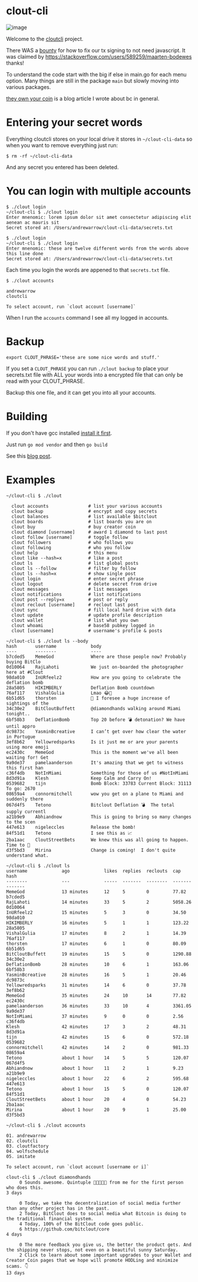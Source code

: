 # clout-cli

![image](https://user-images.githubusercontent.com/127054/119290208-f4527a80-bc00-11eb-9458-c29d828e4df0.png)

Welcome to the [cloutcli](https://bitclout.com/u/cloutcli) project.

There WAS a [bounty](https://stackoverflow.com/questions/67661276/how-do-i-properly-sign-a-bitclout-tx-in-golang-vs-typescript) for how to fix our tx signing to not need javascript. It was claimed by https://stackoverflow.com/users/589259/maarten-bodewes thanks!

To understand the code start with the big if else in main.go for each menu option. Many things are still in the package `main` but slowly moving into various packages.

[they own your coin](https://andrewarrow.substack.com/p/they-own-your-coin) is a blog article I wrote about bc in general.

# Entering your secret words

Everything cloutcli stores on your local drive it stores in `~/clout-cli-data` so when you want to remove everything just run:

```
$ rm -rf ~/clout-cli-data
```

And any secret you entered has been deleted.

# You can login with multiple accounts

```
$ ./clout login
~/clout-cli $ ./clout login
Enter mnenomic: lorem ipsum dolor sit amet consectetur adipiscing elit aenean ac mauris sit
Secret stored at: /Users/andrewarrow/clout-cli-data/secrets.txt

$ ./clout login
~/clout-cli $ ./clout login
Enter mnenomic: these are twelve different words from the words above this line done
Secret stored at: /Users/andrewarrow/clout-cli-data/secrets.txt
```

Each time you login the words are appened to that `secrets.txt` file.

```
$ ./clout accounts

andrewarrow
cloutcli

To select account, run `clout account [username]`
```

When I run the `accounts` command I see all my logged in accounts.

# Backup

`export CLOUT_PHRASE='these are some nice words and stuff.'`

If you set a `CLOUT_PHRASE` you can run `./clout backup` to
place your secrets.txt file with ALL your words into a encrypted file
that can only be read with your CLOUT_PHRASE.

Backup this one file, and it can get you into all your accounts.


# Building

If you don't have gcc installed [install it first](https://www.guru99.com/c-gcc-install.html).

Just run `go mod vendor` and then `go build`

See this [blog post](https://andrewarrow.substack.com/p/how-to-clone-build-and-run-clout).

# Examples

```
~/clout-cli $ ./clout

  clout accounts               # list your various accounts
  clout backup                 # encrypt and copy secrets
  clout balances               # list available $bitclout
  clout boards                 # list boards you are on
  clout buy                    # buy creator coin
  clout diamond [username]     # award 1 diamond to last post
  clout follow [username]      # toggle follow
  clout followers              # who follows you
  clout following              # who you follow
  clout help                   # this menu
  clout like --hash=x          # like a post
  clout ls                     # list global posts
  clout ls --follow            # filter by follow
  clout ls --hash=x            # show single post
  clout login                  # enter secret phrase
  clout logout                 # delete secret from drive
  clout messages               # list messages
  clout notifications          # list notifications
  clout post --reply=x         # post or reply
  clout reclout [username]     # reclout last post
  clout sync                   # fill local hard drive with data
  clout update                 # update profile description
  clout wallet                 # list what you own
  clout whoami                 # base58 pubkey logged in
  clout [username]             # username's profile & posts
```

```
~/clout-cli $ ./clout ls --body
hash       username             body
----       --------             ----
b7cded5    MemeGod              Where are those people now? Probably buying BitClo
0d10064    RajLahoti            We just on-boarded the photographer here at #Clout
98da010    InURfeelz2           How are you going to celebrate the deflation bomb
28a5805    HIKIMBERLY           Deflation Bomb countdown
76af117    VishalGulia          Lmao 😂🤣
6b51d65    thorsten             🧐 I foresee a huge increase of sightings of the
34c30e2    BitCloutBuffett      @diamondhands walking around Miami tonight..
6bf58b3    DeflationBomb        Top 20 before 💣 detonation? We have until appro
dc9873c    YasminBcreative      I can’t get over how clear the water in Portugue
3ef8b62    Yellowredsparks      Is it just me or are your parents using more emoji
ec2430c    MemeGod              This is the moment we've all been waiting for! Get
9a9de37    pamelaanderson       It's amazing that we get to witness this first han
c36f4db    NotInMiami           Something for those of us #NotInMiami
8d3d91a    Klesh                Keep Calm and Carry On!
0539682    tijn                 Bomb Block: 33783 Current Block: 31113 To go: 2670
08659a4    connormitchell       wow you get on a plane to Miami and suddenly there
067d4f5    Tetono               Bitclout Deflation 💣  The total supply currentl
a21b9e9    Abhiandnow           This is going to bring so many changes to the scen
447e613    nigeleccles          Release the bomb!
84f51d1    Tetono               I see this as 📈
2ba1aac    CloutStreetBets      We knew this was all going to happen. Time to 🚀
d3f5bd3    Mirina               Change is coming!  I don't quite understand what.
```

```
~/clout-cli $ ./clout ls
username             ago             likes  replies  reclouts  cap        hash
--------             ---             -----  -------  --------  -------    -------
MemeGod              13 minutes      12     5        0         77.82      b7cded5
RajLahoti            14 minutes      33     5        2         5058.26    0d10064
InURfeelz2           15 minutes      5      3        0         34.50      98da010
HIKIMBERLY           16 minutes      5      1        1         123.22     28a5805
VishalGulia          17 minutes      8      2        1         14.39      76af117
thorsten             17 minutes      6      1        0         80.09      6b51d65
BitCloutBuffett      19 minutes      15     5        0         1290.88    34c30e2
DeflationBomb        28 minutes      10     6        1         163.06     6bf58b3
YasminBcreative      28 minutes      16     5        1         20.46      dc9873c
Yellowredsparks      31 minutes      14     6        0         37.78      3ef8b62
MemeGod              35 minutes      24     10       14        77.82      ec2430c
pamelaanderson       36 minutes      33     10       4         3361.05    9a9de37
NotInMiami           37 minutes      9      0        0         2.56       c36f4db
Klesh                42 minutes      17     3        2         48.31      8d3d91a
tijn                 42 minutes      15     6        0         572.18     0539682
connormitchell       42 minutes      14     2        0         981.33     08659a4
Tetono               about 1 hour    14     5        5         120.07     067d4f5
Abhiandnow           about 1 hour    11     2        1         9.23       a21b9e9
nigeleccles          about 1 hour    22     6        2         595.68     447e613
Tetono               about 1 hour    15     5        0         120.07     84f51d1
CloutStreetBets      about 1 hour    20     4        0         54.23      2ba1aac
Mirina               about 1 hour    20     9        1         25.00      d3f5bd3
```

```
~/clout-cli $ ./clout accounts

01. andrewarrow
02. cloutcli
03. cloutfactory
04. wolfschedule
05. imitate

To select account, run `clout account [username or i]`
```

```
clout-cli $ ./clout diamondhands
     0 Sounds awesome. Quintuple 💎💎💎💎💎 from me for the first person who does this.
3 days

     0 Today, we take the decentralization of social media further than any other project has in the past.
     2 Today, BitClout does to social media what Bitcoin is doing to the traditional financial system.
     4 Today, 100% of the BitClout code goes public.
     6 https://github.com/bitclout/core
4 days

     0 The more feedback you give us, the better the product gets. And the shipping never stops, not even on a beautiful sunny Saturday.
     2 Click to learn about some important upgrades to your Wallet and Creator Coin pages that we hope will promote HODLing and minimize scams. 👇
13 days
```


